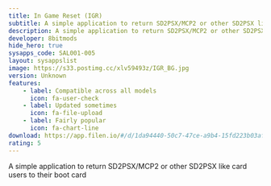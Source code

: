 ```yaml
---
title: In Game Reset (IGR)
subtitle: A simple application to return SD2PSX/MCP2 or other SD2PSX like card users to their boot card
description: A simple application to return SD2PSX/MCP2 or other SD2PSX like card users to their boot card
developer: 8bitmods
hide_hero: true
sysapps_code: SAL001-005
layout: sysappslist
image: https://s33.postimg.cc/xlv59493z/IGR_BG.jpg
version: Unknown
features:
    - label: Compatible across all models
      icon: fa-user-check
    - label: Updated sometimes
      icon: fa-file-upload
    - label: Fairly popular
      icon: fa-chart-line
download: https://app.filen.io/#/d/1da94440-50c7-47ce-a9b4-15fd223b03af#2kqIHZ70G83uSv5Oq1CPzu9h1bKEteq7
rating: 5
---
```


A simple application to return SD2PSX/MCP2 or other SD2PSX like card users to their boot card
